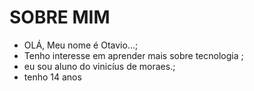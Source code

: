  # SOBRE MIM
 - OLÁ, Meu nome é Otavio...;
 - Tenho interesse em aprender mais sobre tecnologia ;
 - eu sou aluno do vinicíus de moraes.;
 - tenho 14 anos 
